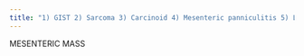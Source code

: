 ```yaml
---
title: "1) GIST 2) Sarcoma 3) Carcinoid 4) Mesenteric panniculitis 5) LAD 6) Desmoid"
---
```

MESENTERIC MASS

